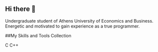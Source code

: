 ## Hi there 👋

Undergraduate student of Athens University of Economics and Business. Energetic and motivated to gain experience as a true programmer.

##My Skills and Tools Collection

C C++ 




